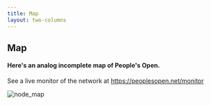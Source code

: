```yaml
---
title: Map
layout: two-columns
---
```


## Map

#### Here's an analog incomplete map of People's Open.
See a live monitor of the network at https://peoplesopen.net/monitor

![node_map](/assets/images/map.jpg)
